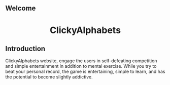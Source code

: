 <h2>Welcome</h2>

# <h1 align="center">ClickyAlphabets</h1>

## Introduction
 ClickyAlphabets website, engage the users in self-defeating competition and simple entertainment in addition to mental exercise. While you try to beat your personal record, the game is entertaining, simple to learn, and has the potential to become slightly addictive.


